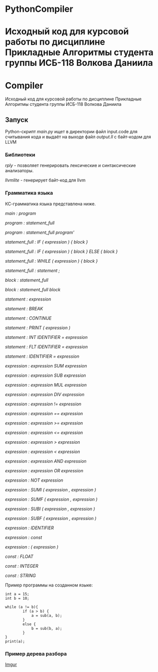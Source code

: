 
# PythonCompiler
Исходный код для курсовой работы по дисциплине Прикладные Алгоритмы студента группы ИСБ-118 Волкова Даниила
=======
# Compiler
Исходный код для курсовой работы по дисциплине Прикладные Алгоритмы студента группы ИСБ-118 Волкова Даниила
## Запуск

Python-скрипт *main.py* ищет в директории файл input.code для считывания кода и выдаёт на выходе файл *output.ll* с байт-кодом для LLVM

### Библиотеки

*rply* - позволяет генерировать лексические и синтаксические анализаторы.

*llvmlite*  - генерирует байт-код для llvm

### Грамматика языка
КС-грамматика языка представлена ниже.

*main : program*

*program : statement_full*

*program : statement_full program'*

*statement_full : IF ( expression ) { block }*

*statement_full : IF ( expression ) { block } ELSE { block }*

*statement_full : WHILE ( expression ) { block }*

*statement_full : statement ;*
        
*block : statement_full*

*block : statement_full block*

*statement : expression*

*statement : BREAK*

*statement : CONTINUE*

*statement : PRINT ( expression )*

*statement : INT IDENTIFIER = expression*

*statement : FLT IDENTIFIER = expression*

*statement : IDENTIFIER = expression*

*expression : expression SUM expression*

*expression : expression SUB expression*

*expression : expression MUL expression*

*expression : expression DIV expression*

*expression : expression != expression*

*expression : expression == expression*

*expression : expression >= expression*

*expression : expression <= expression*

*expression : expression > expression*

*expression : expression < expression*

*expression : expression AND expression*

*expression : expression OR expression*

*expression : NOT expression*

*expression : SUMI ( expression , expression )*

*expression : SUMF ( expression , expression )*

*expression : SUBI ( expression , expression )*

*expression : SUBF ( expression , expression )*

*expression : IDENTIFIER*

*expression : const*

*expression : ( expression )*

*const : FLOAT*

*const : INTEGER*

*const : STRING*

Пример программы на созданном языке:

```
int a = 15;
int b = 10;

while (a != b){
        if (a > b) {
            a = sub(a, b);
        }
        else {
            b = sub(b, a);
        }
} 
print(a);
```

### Пример дерева разбора

[Imgur](https://imgur.com/KjetyiX)

